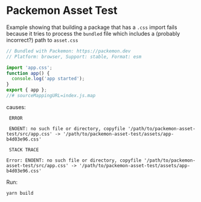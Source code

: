 # Packemon Asset Test

Example showing that building a package that has a `.css` import fails because it tries to process the `bundled` file which includes a (probably incorrect?) path to `asset.css`

```js
// Bundled with Packemon: https://packemon.dev
// Platform: browser, Support: stable, Format: esm

import 'app.css';
function app() {
  console.log('app started');
}
export { app };
//# sourceMappingURL=index.js.map
```

causes:

```shell
 ERROR

 ENOENT: no such file or directory, copyfile '/path/to/packemon-asset-test/src/app.css' -> '/path/to/packemon-asset-test/assets/app-b4d03e96.css'

 STACK TRACE

Error: ENOENT: no such file or directory, copyfile '/path/to/packemon-asset-test/src/app.css' -> '/path/to/packemon-asset-test/assets/app-b4d03e96.css'

```


Run:
```shell
yarn build
```
